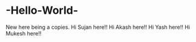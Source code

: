# -Hello-World-
New here
being a copies.
Hi Sujan here!!
Hi Akash here!!
Hi Yash here!!
Hi Mukesh here!!

